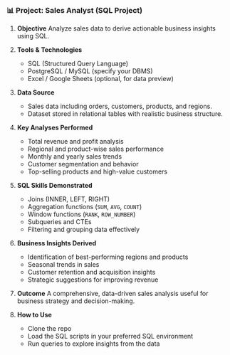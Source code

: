 
### 📊 Project: Sales Analyst (SQL Project)

1. **Objective**
   Analyze sales data to derive actionable business insights using SQL.

2. **Tools & Technologies**

   * SQL (Structured Query Language)
   * PostgreSQL / MySQL (specify your DBMS)
   * Excel / Google Sheets (optional, for data preview)

3. **Data Source**

   * Sales data including orders, customers, products, and regions.
   * Dataset stored in relational tables with realistic business structure.

4. **Key Analyses Performed**

   * Total revenue and profit analysis
   * Regional and product-wise sales performance
   * Monthly and yearly sales trends
   * Customer segmentation and behavior
   * Top-selling products and high-value customers

5. **SQL Skills Demonstrated**

   * Joins (INNER, LEFT, RIGHT)
   * Aggregation functions (`SUM`, `AVG`, `COUNT`)
   * Window functions (`RANK`, `ROW_NUMBER`)
   * Subqueries and CTEs
   * Filtering and grouping data effectively

6. **Business Insights Derived**

   * Identification of best-performing regions and products
   * Seasonal trends in sales
   * Customer retention and acquisition insights
   * Strategic suggestions for improving revenue

7. **Outcome**
   A comprehensive, data-driven sales analysis useful for business strategy and decision-making.

8. **How to Use**

   * Clone the repo
   * Load the SQL scripts in your preferred SQL environment
   * Run queries to explore insights from the data


